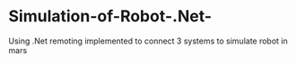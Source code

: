 # Simulation-of-Robot-.Net-
Using .Net remoting implemented to connect 3 systems to simulate robot in mars
